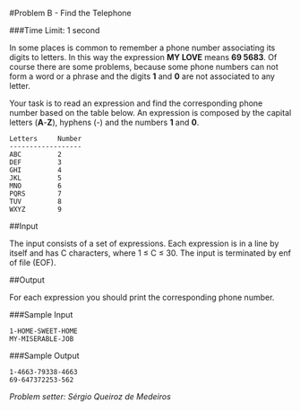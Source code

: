 #Problem B - Find the Telephone

###Time Limit: 1 second

In some places is common to remember a phone number associating its digits to letters. In this way the expression **MY LOVE** means **69 5683**. Of course there are some problems, because some phone numbers can not form a word or a phrase and the digits **1** and **0** are not associated to any letter.

Your task is to read an expression and find the corresponding phone number based on the table below. An expression is composed by the capital letters (**A**-**Z**), hyphens (-) and the numbers **1** and **0**.

	Letters		Number
	------------------
	ABC			2
	DEF			3
	GHI			4
	JKL			5
	MNO			6
	PQRS		7
	TUV			8
	WXYZ		9
	
##Input

The input consists of a set of expressions. Each expression is in a line by itself and has C characters, where 1 ≤ C ≤ 30. The input is terminated by enf of file (EOF).

##Output

For each expression you should print the corresponding phone number.

###Sample Input

	1-HOME-SWEET-HOME
	MY-MISERABLE-JOB
	
###Sample Output

	1-4663-79338-4663
	69-647372253-562
	
*Problem setter: Sérgio Queiroz de Medeiros*
